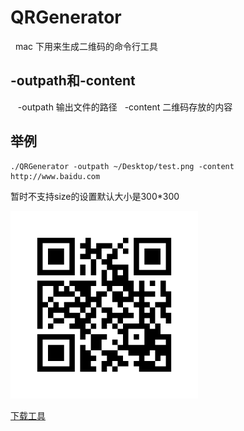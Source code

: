 # QRGenerator
    mac 下用来生成二维码的命令行工具
## -outpath和-content
    -outpath 输出文件的路径
    -content 二维码存放的内容
## 举例
    ./QRGenerator -outpath ~/Desktop/test.png -content http://www.baidu.com

暂时不支持size的设置默认大小是300*300

![运行结果](https://raw.githubusercontent.com/itlijunjie/QRGenerator/master/test.png)

[下载工具](http://write.blog.csdn.net/mdeditor)
